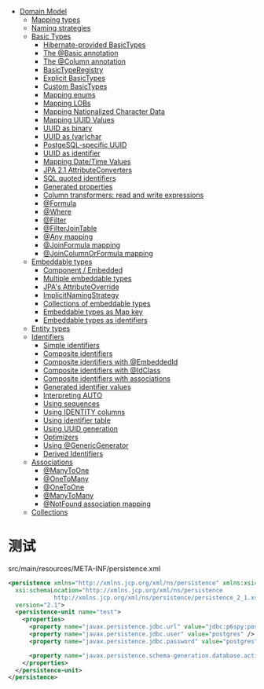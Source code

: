 - [Domain Model](/domain/README.md)
  - [Mapping types](/domain/01.md)
  - [Naming strategies](/domain/02.md)
  - [Basic Types](/domain/03/README.md)
    - [Hibernate-provided BasicTypes](/domain/03/01.md)
    - [The @Basic annotation](/domain/03/02.md)
    - [The @Column annotation](/domain/03/03.md)
    - [BasicTypeRegistry](/domain/03/04.md)
    - [Explicit BasicTypes](/domain/03/05.md)
    - [Custom BasicTypes](/domain/03/06.md)
    - [Mapping enums](/domain/03/07.md)
    - [Mapping LOBs](/domain/03/08.md)
    - [Mapping Nationalized Character Data](/domain/03/09.md)
    - [Mapping UUID Values](/domain/03/10.md)
    - [UUID as binary](/domain/03/11.md)
    - [UUID as (var)char](/domain/03/12.md)
    - [PostgeSQL-specific UUID](/domain/03/13.md)
    - [UUID as identifier](/domain/03/14.md)
    - [Mapping Date/Time Values](/domain/03/15.md)
    - [JPA 2.1 AttributeConverters](/domain/03/16.md)
    - [SQL quoted identifiers](/domain/03/17.md)
    - [Generated properties](/domain/03/18.md)
    - [Column transformers: read and write expressions](/domain/03/19.md)
    - [@Formula](/domain/03/20.md)
    - [@Where](/domain/03/21.md)
    - [@Filter](/domain/03/22.md)
    - [@FilterJoinTable](/domain/03/23.md)
    - [@Any mapping](/domain/03/24.md)
    - [@JoinFormula mapping](/domain/03/25.md)
    - [@JoinColumnOrFormula mapping](/domain/03/26.md)
  - [Embeddable types](/domain/04/README.md)
    - [Component / Embedded](/domain/04/01.md)
    - [Multiple embeddable types](/domain/04/02.md)
    - [JPA's AttributeOverride](/domain/04/03.md)
    - [ImplicitNamingStrategy](/domain/04/04.md)
    - [Collections of embeddable types](/domain/04/05.md)
    - [Embeddable types as Map key](/domain/04/06.md)
    - [Embeddable types as identifiers](/domain/04/07.md)
  - [Entity types](/domain/05.md)
  - [Identifiers](/domain/06/README.md)
    - [Simple identifiers](/domain/06/01.md)
    - [Composite identifiers](/domain/06/02.md)
    - [Composite identifiers with @EmbeddedId](/domain/06/03.md)
    - [Composite identifiers with @IdClass](/domain/06/04.md)
    - [Composite identifiers with associations](/domain/06/05.md)
    - [Generated identifier values](/domain/06/06.md)
    - [Interpreting AUTO](/domain/06/07.md)
    - [Using sequences](/domain/06/08.md)
    - [Using IDENTITY columns](/domain/06/09.md)
    - [Using identifier table](/domain/06/10.md)
    - [Using UUID generation](/domain/06/11.md)
    - [Optimizers](/domain/06/12.md)
    - [Using @GenericGenerator](/domain/06/13.md)
    - [Derived Identifiers](/domain/06/14.md)
  - [Associations](/domain/07/README.md)
    - [@ManyToOne](/domain/07/01.md)
    - [@OneToMany](/domain/07/02.md)
    - [@OneToOne](/domain/07/03.md)
    - [@ManyToMany](/domain/07/04.md)
    - [@NotFound association mapping](/domain/07/05.md)
  - [Collections](/domain/08/README.md)


# 测试
src/main/resources/META-INF/persistence.xml
```xml
<persistence xmlns="http://xmlns.jcp.org/xml/ns/persistence" xmlns:xsi="http://www.w3.org/2001/XMLSchema-instance"
  xsi:schemaLocation="http://xmlns.jcp.org/xml/ns/persistence
             http://xmlns.jcp.org/xml/ns/persistence/persistence_2_1.xsd"
  version="2.1">
  <persistence-unit name="test">
    <properties>
      <property name="javax.persistence.jdbc.url" value="jdbc:p6spy:postgresql://localhost:5432/test" />
      <property name="javax.persistence.jdbc.user" value="postgres" />
      <property name="javax.persistence.jdbc.password" value="postgres" />

      <property name="javax.persistence.schema-generation.database.action" value="drop-and-create" />
    </properties>
  </persistence-unit>
</persistence>
```

